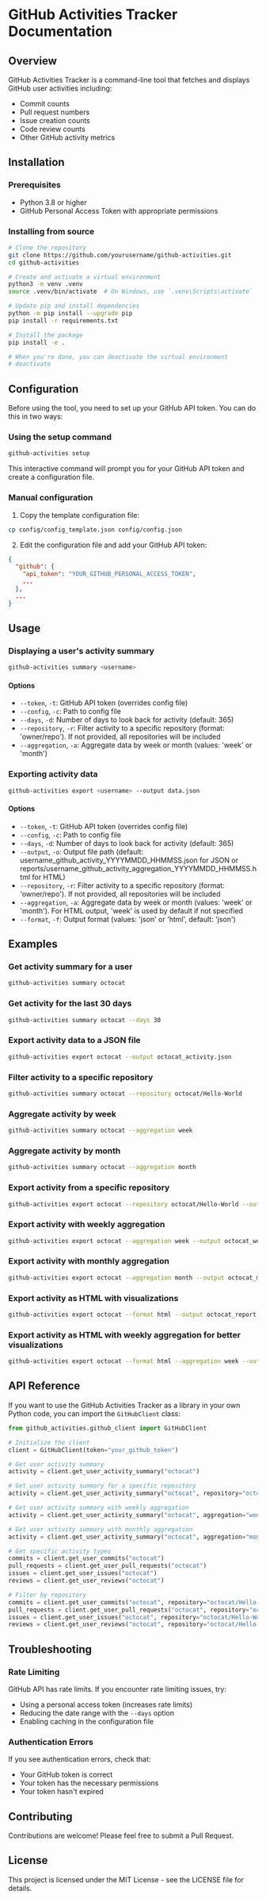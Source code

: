 # GitHub Activities Tracker Documentation

## Overview

GitHub Activities Tracker is a command-line tool that fetches and displays GitHub user activities including:
- Commit counts
- Pull request numbers
- Issue creation counts
- Code review counts
- Other GitHub activity metrics

## Installation

### Prerequisites
- Python 3.8 or higher
- GitHub Personal Access Token with appropriate permissions

### Installing from source
```bash
# Clone the repository
git clone https://github.com/yourusername/github-activities.git
cd github-activities

# Create and activate a virtual environment
python3 -m venv .venv
source .venv/bin/activate  # On Windows, use `.venv\Scripts\activate`

# Update pip and install dependencies
python -m pip install --upgrade pip
pip install -r requirements.txt

# Install the package
pip install -e .

# When you're done, you can deactivate the virtual environment
# deactivate
```

## Configuration

Before using the tool, you need to set up your GitHub API token. You can do this in two ways:

### Using the setup command
```bash
github-activities setup
```
This interactive command will prompt you for your GitHub API token and create a configuration file.

### Manual configuration
1. Copy the template configuration file:
```bash
cp config/config_template.json config/config.json
```

2. Edit the configuration file and add your GitHub API token:
```json
{
  "github": {
    "api_token": "YOUR_GITHUB_PERSONAL_ACCESS_TOKEN",
    ...
  },
  ...
}
```

## Usage

### Displaying a user's activity summary
```bash
github-activities summary <username>
```

#### Options
- `--token`, `-t`: GitHub API token (overrides config file)
- `--config`, `-c`: Path to config file
- `--days`, `-d`: Number of days to look back for activity (default: 365)
- `--repository`, `-r`: Filter activity to a specific repository (format: 'owner/repo'). If not provided, all repositories will be included
- `--aggregation`, `-a`: Aggregate data by week or month (values: 'week' or 'month')

### Exporting activity data
```bash
github-activities export <username> --output data.json
```

#### Options
- `--token`, `-t`: GitHub API token (overrides config file)
- `--config`, `-c`: Path to config file
- `--days`, `-d`: Number of days to look back for activity (default: 365)
- `--output`, `-o`: Output file path (default: username_github_activity_YYYYMMDD_HHMMSS.json for JSON or reports/username_github_activity_aggregation_YYYYMMDD_HHMMSS.html for HTML)
- `--repository`, `-r`: Filter activity to a specific repository (format: 'owner/repo'). If not provided, all repositories will be included
- `--aggregation`, `-a`: Aggregate data by week or month (values: 'week' or 'month'). For HTML output, 'week' is used by default if not specified
- `--format`, `-f`: Output format (values: 'json' or 'html', default: 'json')

## Examples

### Get activity summary for a user
```bash
github-activities summary octocat
```

### Get activity for the last 30 days
```bash
github-activities summary octocat --days 30
```

### Export activity data to a JSON file
```bash
github-activities export octocat --output octocat_activity.json
```

### Filter activity to a specific repository
```bash
github-activities summary octocat --repository octocat/Hello-World
```

### Aggregate activity by week
```bash
github-activities summary octocat --aggregation week
```

### Aggregate activity by month
```bash
github-activities summary octocat --aggregation month
```

### Export activity from a specific repository
```bash
github-activities export octocat --repository octocat/Hello-World --output octocat_hello_world.json
```

### Export activity with weekly aggregation
```bash
github-activities export octocat --aggregation week --output octocat_weekly.json
```

### Export activity with monthly aggregation
```bash
github-activities export octocat --aggregation month --output octocat_monthly.json
```

### Export activity as HTML with visualizations
```bash
github-activities export octocat --format html --output octocat_report.html
```

### Export activity as HTML with weekly aggregation for better visualizations
```bash
github-activities export octocat --format html --aggregation week --output octocat_weekly_report.html
```

## API Reference

If you want to use the GitHub Activities Tracker as a library in your own Python code, you can import the `GitHubClient` class:

```python
from github_activities.github_client import GitHubClient

# Initialize the client
client = GitHubClient(token="your_github_token")

# Get user activity summary
activity = client.get_user_activity_summary("octocat")

# Get user activity summary for a specific repository
activity = client.get_user_activity_summary("octocat", repository="octocat/Hello-World")

# Get user activity summary with weekly aggregation
activity = client.get_user_activity_summary("octocat", aggregation="week")

# Get user activity summary with monthly aggregation
activity = client.get_user_activity_summary("octocat", aggregation="month")

# Get specific activity types
commits = client.get_user_commits("octocat")
pull_requests = client.get_user_pull_requests("octocat")
issues = client.get_user_issues("octocat")
reviews = client.get_user_reviews("octocat")

# Filter by repository
commits = client.get_user_commits("octocat", repository="octocat/Hello-World")
pull_requests = client.get_user_pull_requests("octocat", repository="octocat/Hello-World")
issues = client.get_user_issues("octocat", repository="octocat/Hello-World")
reviews = client.get_user_reviews("octocat", repository="octocat/Hello-World")
```

## Troubleshooting

### Rate Limiting
GitHub API has rate limits. If you encounter rate limiting issues, try:
- Using a personal access token (increases rate limits)
- Reducing the date range with the `--days` option
- Enabling caching in the configuration file

### Authentication Errors
If you see authentication errors, check that:
- Your GitHub token is correct
- Your token has the necessary permissions
- Your token hasn't expired

## Contributing

Contributions are welcome! Please feel free to submit a Pull Request.

## License

This project is licensed under the MIT License - see the LICENSE file for details.
